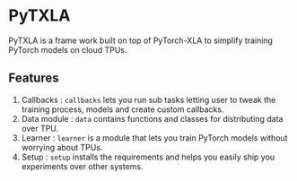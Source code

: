 # PyTXLA
PyTXLA is a frame work built on top of PyTorch-XLA to simplify training PyTorch models on cloud TPUs.

## Features
1. Callbacks : `callbacks` lets you run sub tasks letting user to tweak the training process, models and create custom callbacks.
2. Data module : `data` contains functions and classes for distributing data over TPU.
3. Learner : `learner` is a module that lets you train PyTorch models without worrying about TPUs.
4. Setup : `setup` installs the requirements and helps you easily ship you experiments over other systems.
